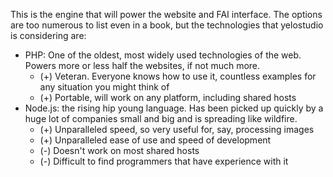 This is the engine that will power the website and FAI interface. The options are too numerous to list even in a book, but the technologies that yelostudio is considering are:

 - PHP: One of the oldest, most widely used technologies of the web. Powers more or less half the websites, if not much more.
     + (+) Veteran. Everyone knows how to use it, countless examples for any situation you might think of
     + (+) Portable, will work on any platform, including shared hosts
 - Node.js: the rising hip young language. Has been picked up quickly by a huge lot of companies small and big and is spreading like wildfire.
     + (+) Unparalleled speed, so very useful for, say, processing images
     + (+) Unparalleled ease of use and speed of development
     + (-) Doesn't work on most shared hosts
     + (-) Difficult to find programmers that have experience with it